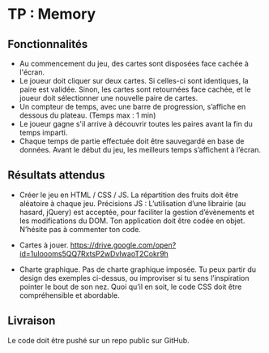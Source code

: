 # TP : Memory


## Fonctionnalités

* Au commencement du jeu, des cartes sont disposées face cachée à l'écran.
* Le joueur doit cliquer sur deux cartes. Si celles-ci sont identiques, la paire est validée. Sinon, les cartes sont retournées face cachée, et le joueur doit sélectionner une nouvelle paire de cartes.
* Un compteur de temps, avec une barre de progression, s’affiche en dessous du plateau. (Temps max : 1 min)
* Le joueur gagne s'il arrive à découvrir toutes les paires avant la fin du temps imparti.
* Chaque temps de partie effectuée doit être sauvegardé en base de données. Avant le début du jeu, les meilleurs temps s’affichent à l’écran.

## Résultats attendus
* Créer le jeu en HTML / CSS / JS.
La répartition des fruits doit être aléatoire à chaque jeu.
Précisions JS : L’utilisation d’une librairie (au hasard, jQuery) est acceptée, pour faciliter la gestion d’évènements et les modifications du DOM.
Ton application doit être codée en objet. N’hésite pas à commenter ton code.

* Cartes à jouer. https://drive.google.com/open?id=1uloooms5QQ7RxtsP2wDvIwaoT2Cokr9h

* Charte graphique.
Pas de charte graphique imposée. Tu peux partir du design des exemples ci-dessus, ou improviser si tu sens l’inspiration pointer le bout de son nez. Quoi qu’il en soit, le code CSS doit être compréhensible et abordable.

## Livraison
Le code doit être pushé sur un repo public sur GitHub.
